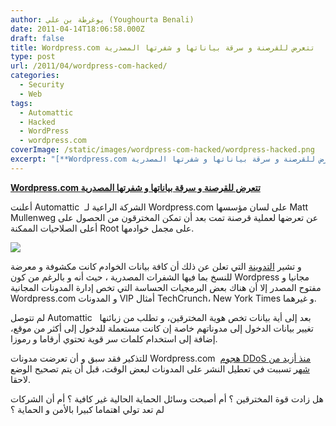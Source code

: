 ```yaml
---
author: يوغرطة بن علي (Youghourta Benali)
date: 2011-04-14T18:06:58.000Z
draft: false
title: Wordpress.com تتعرض للقرصنة و سرقة بياناتها و شفرتها المصدرية
type: post
url: /2011/04/wordpress-com-hacked/
categories:
  - Security
  - Web
tags:
  - Automattic
  - Hacked
  - WordPress
  - wordpress.com
coverImage: /static/images/wordpress-com-hacked/wordpress-hacked.png
excerpt: "[**Wordpress.com تتعرض للقرصنة و سرقة بياناتها و شفرتها المصدرية**](https://www.it-scoop.com/2011/04/wordpress-com-hacked/)\n\nأعلنت Automattic \_الشركة الراعية لـ Wordpress.com على لسان مؤسسها Matt Mullenweg عن تعرضها لعملية قرصنة تمت بعد أن تمكن المخترقون من الحصول على أعلى الصلاحيات الممكنة Root على مجمل خوادمها.\n\n\n\nو تشير [التدوينة](http://en.blog.wordpress.com/2011/04/13/security/)"
---
```

[**Wordpress.com تتعرض للقرصنة و سرقة بياناتها و شفرتها المصدرية**](https://www.it-scoop.com/2011/04/wordpress-com-hacked/)

أعلنت Automattic  الشركة الراعية لـ Wordpress.com على لسان مؤسسها Matt Mullenweg عن تعرضها لعملية قرصنة تمت بعد أن تمكن المخترقون من الحصول على أعلى الصلاحيات الممكنة Root على مجمل خوادمها.

![](/static/images/wordpress-com-hacked/wordpress-hacked.png)

و تشير [التدوينة](http://en.blog.wordpress.com/2011/04/13/security/) التي تعلن عن ذلك أن كافة بيانات الخوادم كانت مكشوفة و معرضة للنسخ بما فيها الشفرات المصدرية ، حيث أنه و بالرغم من كون Wordpress مجانيا و مفتوح المصدر إلا أن هناك بعض البرمجيات الحساسة التي تخص إدارة المدونات المجانية Wordpress.com و المدونات VIP أمثال TechCrunch، New York Times و غيرهما.

لم تتوصل Automattic   بعد إلى أية بيانات تخص هوية المخترقين، و تطلب من زبائنها تغيير بيانات الدخول إلى مدوناتهم خاصة إن كانت مستعملة للدخول إلى أكثر من موقع، إضافة إلى استخدام كلمات سر قوية تحتوي أرقاما و رموزا.

للتذكير فقد سبق و أن تعرضت مدونات Wordpress.com  [هجوم DDoS منذ أزيد من شهر](https://www.it-scoop.com/2011/03/wordpress-com-ddos-attack/) تسببت في تعطيل النشر على المدونات لبعض الوقت، قبل أن يتم تصحيح الوضع لاحقا.

هل زادت قوة المخترقين ؟ أم أصبحت وسائل الحماية الحالية غير كافية ؟ أم أن الشركات لم تعد تولي اهتماما كبيرا بالأمن و الحماية ؟
